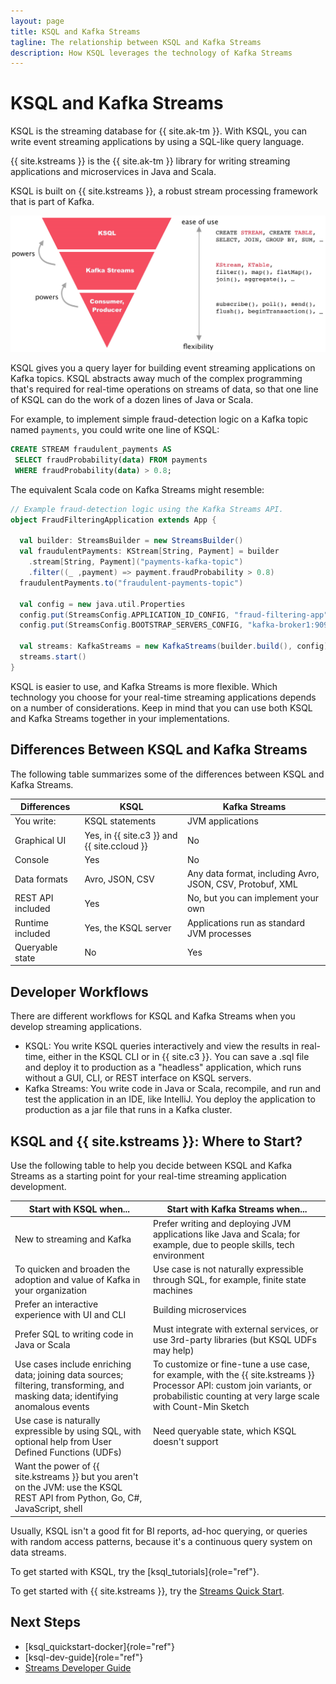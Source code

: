 ```yaml
---
layout: page
title: KSQL and Kafka Streams
tagline: The relationship between KSQL and Kafka Streams 
description: How KSQL leverages the technology of Kafka Streams
---
```


KSQL and Kafka Streams
======================

KSQL is the streaming database for {{ site.ak-tm }}. With KSQL, you
can write event streaming applications by using a SQL-like query
language.

{{ site.kstreams }} is the {{ site.ak-tm }} library for writing streaming
applications and microservices in Java and Scala.

KSQL is built on {{ site.kstreams }}, a robust stream processing framework
that is part of Kafka.

![The Confluent Platform stack, with KSQL built on Kafka Streams](../img/ksql-kafka-streams-core-kafka-stack.png)

KSQL gives you a query layer for building event streaming applications on Kafka
topics. KSQL abstracts away much of the complex programming that's required for
real-time operations on streams of data, so that one line of KSQL can do the
work of a dozen lines of Java or Scala.

For example, to implement simple fraud-detection logic on a Kafka topic
named `payments`, you could write one line of KSQL:

```sql
CREATE STREAM fraudulent_payments AS
 SELECT fraudProbability(data) FROM payments
 WHERE fraudProbability(data) > 0.8;
```

The equivalent Scala code on Kafka Streams might resemble:

```scala
// Example fraud-detection logic using the Kafka Streams API.
object FraudFilteringApplication extends App {

  val builder: StreamsBuilder = new StreamsBuilder()
  val fraudulentPayments: KStream[String, Payment] = builder
    .stream[String, Payment]("payments-kafka-topic")
    .filter((_ ,payment) => payment.fraudProbability > 0.8)
  fraudulentPayments.to("fraudulent-payments-topic")

  val config = new java.util.Properties 
  config.put(StreamsConfig.APPLICATION_ID_CONFIG, "fraud-filtering-app")
  config.put(StreamsConfig.BOOTSTRAP_SERVERS_CONFIG, "kafka-broker1:9092")

  val streams: KafkaStreams = new KafkaStreams(builder.build(), config)
  streams.start()
}
```

KSQL is easier to use, and Kafka Streams is more flexible. Which
technology you choose for your real-time streaming applications depends
on a number of considerations. Keep in mind that you can use both KSQL
and Kafka Streams together in your implementations.

Differences Between KSQL and Kafka Streams
------------------------------------------

The following table summarizes some of the differences between KSQL and
Kafka Streams.

| Differences  |      KSQL       |          Kafka Streams           |
| ------------ | --------------- | -------------------------------- |
| You write:   | KSQL statements | JVM applications                 |
| Graphical UI | Yes, in {{ site.c3 }} and {{ site.ccloud }} | No |
| Console      | Yes             | No                               |
| Data formats | Avro, JSON, CSV | Any data format, including Avro, JSON, CSV, Protobuf, XML |
| REST API included | Yes        | No, but you can implement your own  |
| Runtime included  | Yes, the KSQL server | Applications run as standard JVM processes |
| Queryable state   | No         | Yes                              |

Developer Workflows
-------------------

There are different workflows for KSQL and Kafka Streams when you
develop streaming applications.

- KSQL: You write KSQL queries interactively and view the results in
real-time, either in the KSQL CLI or in {{ site.c3 }}. You can save
a .sql file and deploy it to production as a \"headless\"
application, which runs without a GUI, CLI, or REST interface on
KSQL servers.
- Kafka Streams: You write code in Java or Scala, recompile, and run
and test the application in an IDE, like IntelliJ. You deploy the
application to production as a jar file that runs in a Kafka cluster.

KSQL and {{ site.kstreams }}: Where to Start?
---------------------------------------------

Use the following table to help you decide between KSQL and Kafka
Streams as a starting point for your real-time streaming application
development.


| Start with KSQL when...          | Start with Kafka Streams when...  |
| -------------------------------- | --------------------------------- |
| New to streaming and Kafka       | Prefer writing and deploying JVM applications like Java and Scala; for example, due to people skills, tech environment |
| To quicken and broaden the adoption and value of Kafka in your organization | Use case is not naturally expressible through SQL, for example, finite state machines |
| Prefer an interactive experience with UI and CLI | Building microservices |
| Prefer SQL to writing code in Java or Scala | Must integrate with external services, or use 3rd-party libraries (but KSQL UDFs may help) |
| Use cases include enriching data; joining data sources; filtering, transforming, and masking data; identifying anomalous events | To customize or fine-tune a use case, for example, with the {{ site.kstreams }} Processor API: custom join variants, or probabilistic counting at very large scale with Count-Min Sketch |
| Use case is naturally expressible by using SQL, with optional help from User Defined Functions (UDFs) | Need queryable state, which KSQL doesn't support |
|  Want the power of {{ site.kstreams }} but you aren't on the JVM: use the KSQL REST API from Python, Go, C#, JavaScript, shell | |                  

Usually, KSQL isn't a good fit for BI reports, ad-hoc querying, or
queries with random access patterns, because it's a continuous query
system on data streams.

To get started with KSQL, try the [ksql_tutorials]{role="ref"}.

To get started with {{ site.kstreams }}, try the [Streams Quick
Start](https://docs.confluent.io/current/streams/quickstart.html).

Next Steps
----------

-   [ksql_quickstart-docker]{role="ref"}
-   [ksql-dev-guide]{role="ref"}
-   [Streams Developer
    Guide](https://docs.confluent.io/current/streams/developer-guide/index.html)
